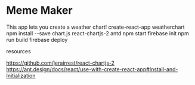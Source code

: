 # Meme Maker

This app lets you create a weather chart!
create-react-app weatherchart
npm install --save chart.js react-chartjs-2 antd
npm start
firebase init
npm run build
firebase deploy

resources

https://github.com/jerairrest/react-chartjs-2
https://ant.design/docs/react/use-with-create-react-app#Install-and-Initialization
